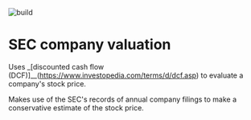 ![build](https://github.com/AnthonyHewins/sec-company-valuation/workflows/build/badge.svg)

SEC company valuation
=====================

Uses _[discounted cash flow
(DCF)]__(https://www.investopedia.com/terms/d/dcf.asp) to evaluate a company's
stock price.

Makes use of the SEC's records of annual company filings to make a conservative
estimate of the stock price.

